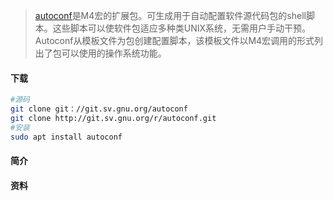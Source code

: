 > [autoconf][1]是M4宏的扩展包。可生成用于自动配置软件源代码包的shell脚本。这些脚本可以使软件包适应多种类UNIX系统，无需用户手动干预。Autoconf从模板文件为包创建配置脚本，该模板文件以M4宏调用的形式列出了包可以使用的操作系统功能。

#### 下载

```bash
#源码
git clone git：//git.sv.gnu.org/autoconf
git clone http://git.sv.gnu.org/r/autoconf.git
#安装
sudo apt install autoconf
```

#### 简介



#### 资料

[1]: https://www.gnu.org/software/autoconf/	"GNU autoconf官网"
[2]: https://www.gnu.org/savannah-checkouts/gnu/autoconf/manual/autoconf-2.69/html_node/index.html	"GNU autoconf手册"

